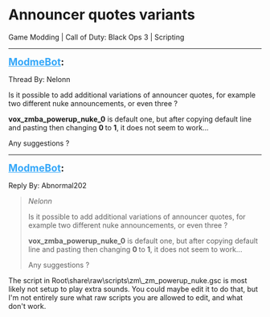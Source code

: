 # Announcer quotes variants
Game Modding | Call of Duty: Black Ops 3 | Scripting

---
<strong style="font-size: 1.4em;"><span style="text-decoration: underline;text-decoration-color: #34a7f9;"><span style="color:#34a7f9;">ModmeBot</span></span>:</strong>

<p>Thread By: Nelonn<br /><p style="text-align:left;">Is it possible to add additional variations of announcer quotes, for example two different nuke announcements, or even three ?</p><p style="text-align:left;"><strong>vox_zmba_powerup_nuke_0</strong> is default one, but after copying default line and pasting then changing <strong>0 </strong>to <strong>1</strong>, it does not seem to work...</p><p style="text-align:left;">Any suggestions ?</p></p>

---
<strong style="font-size: 1.4em;"><span style="text-decoration: underline;text-decoration-color: #34a7f9;"><span style="color:#34a7f9;">ModmeBot</span></span>:</strong>

<p>Reply By: Abnormal202<br /><blockquote><em>Nelonn</em><p style="text-align:left;">Is it possible to add additional variations of announcer quotes, for example two different nuke announcements, or even three ?</p><p style="text-align:left;"><strong>vox_zmba_powerup_nuke_0</strong> is default one, but after copying default line and pasting then changing <strong>0 </strong>to <strong>1</strong>, it does not seem to work...</p><p style="text-align:left;">Any suggestions ?</p></blockquote><p style="text-align:left;">The script in Root\share\raw\scripts\zm\_zm_powerup_nuke.gsc is most likely not setup to play extra sounds. You could maybe edit it to do that, but I&#39;m not entirely sure what raw scripts you are allowed to edit, and what don&#39;t work.</p></p>
